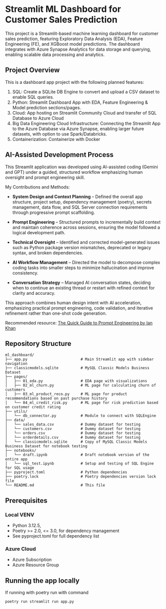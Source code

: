 # Streamlit ML Dashboard for Customer Sales Prediction

This project is a Streamlit-based machine learning dashboard for customer sales prediction, featuring Exploratory Data Analysis (EDA), Feature Engineering (FE), and XGBoost model predictions. The dashboard integrates with Azure Synapse Analytics for data storage and querying, enabling scalable data processing and analytics.

## Project Overview

This is a dashboard app project with the following planned features:

1. SQL: Create a SQLite DB Engine to convert and upload a CSV dataset to enable SQL queries.
2. Python: Streamlit Dashboard App with EDA, Feature Engineering & Model prediction sections/pages.
3. Cloud: App hosting on Streamlit Community Cloud and transfer of SQL Database to Azure Cloud
4. Big Data Engineering Cloud Infrastructure: Connecting the Streamlit App to the Azure Database via Azure Synapse, enabling larger future datasets, with option to use Spark/Databricks.
5. Containerization: Containerize with Docker

## AI-Assisted Development Process

This Streamlit application was developed using AI-assisted coding (Gemini and GPT) under a guided, structured workflow emphasizing human oversight and prompt engineering skill.

My Contributions and Methods:

- **System Design and Context Planning** – Defined the overall app structure, project setup, dependency management (poetry), secrets management, data flow, and SQL Server connection requirements through progressive prompt scaffolding.

- **Prompt Engineering** – Structured prompts to incrementally build context and maintain coherence across sessions, ensuring the model followed a logical development path.

- **Technical Oversight** – Identified and corrected model-generated issues such as Python package version mismatches, deprecated or legacy syntax, and broken dependencies.

- **AI Workflow Management** – Directed the model to decompose complex coding tasks into smaller steps to minimize hallucination and improve consistency.

- **Conversation Strategy** – Managed AI conversation states, deciding when to continue an existing thread or restart with refined context for clarity and accuracy.

This approach combines human design intent with AI acceleration, emphasizing practical prompt engineering, code validation, and iterative refinement rather than one-shot code generation.

Recommended resource: [The Quick Guide to Prompt Engineering by Ian Khan](https://www.amazon.sg/dp/1394243324)

## Repository Structure

```
ml_dashboard/
├── app.py                        # Main Streamlit app with sidebar navigation
├── classicmodels.sqlite          # MySQL Classic Models Business Dataset
├── pages/
│   ├── 01_eda.py                 # EDA page with visualizations
│   ├── 02_ml_churn.py            # ML page for calculating churn of customers
│   ├── 03_ml_product_reco.py     # ML page for product recommendations based on past purchase history
│   └── 04_ml_credit_risk.py      # ML page for risk prediction based on customer credit rating
├── utils/
│   └── db_connector.py           # Module to connect with SQLEngine
├── data/
│   └── sales_data.csv            # Dummy dataset for testing
│   └── customers.csv             # Dummy dataset for testing
│   └── orders.csv                # Dummy dataset for testing
│   └── orderdetails.csv          # Dummy dataset for testing
│   └── classicmodels.sqlite      # Copy of MySQL Classic Models Business Dataset for notebook testing
├── notebooks/
│   └── draft.ipynb               # Draft notebook version of the entire app
│   └── sql_test.ipynb            # Setup and testing of SQL Engine for SQL usage
├── pyproject.toml                # Python dependencies
├── poetry.lock                   # Poetry dependencies version lock file
└── README.md                     # This file
``` 

## Prerequisites
### Local VENV
- Python 3.12.5, 
- Poetry >= 2.0, <= 3.0, for dependency management
- See pyproject.toml for full dependency list
### Azure Cloud
- Azure Subscription
- Azure Resource Group

## Running the app locally
If running with poetry run with command
```python
poetry run streamlit run app.py
```

